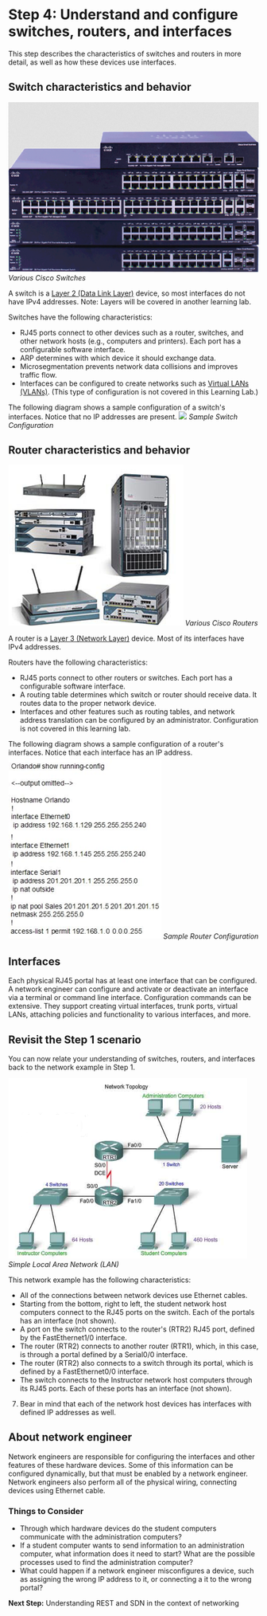 
# Step 4: Understand and configure switches, routers, and interfaces

This step describes the characteristics of switches and routers in more detail, as well as how these devices use interfaces.

## Switch characteristics and behavior

![](assets/images/switch.png)
*Various Cisco Switches*

A switch is a [Layer 2 (Data Link Layer)](https://en.wikipedia.org/wiki/Data_link_layer) device, so most interfaces do not have IPv4 addresses. Note: Layers will be covered in another learning lab.

Switches have the following characteristics:

* RJ45 ports connect to other devices such as a router, switches, and other network hosts (e.g., computers and printers). Each port has a configurable software interface.
* ARP determines with which device it should exchange data.
* Microsegmentation prevents network data collisions and improves traffic flow.
* Interfaces can be configured to create networks such as [Virtual LANs (VLANs)](https://en.wikipedia.org/wiki/Virtual_LAN). (This type of configuration is not covered in this Learning Lab.)

The following diagram shows a sample configuration of a switch's interfaces. Notice that no IP addresses are present.
![](/posts/files/networking-101-the-basics/assets/images/switch-config.png)
*Sample Switch Configuration*

## Router characteristics and behavior

![](assets/images/router.png)
*Various Cisco Routers*

A router is a [Layer 3 (Network Layer)](https://en.wikipedia.org/wiki/Network_layer) device. Most of its interfaces have IPv4 addresses.

Routers have the following characteristics:

* RJ45 ports connect to other routers or switches. Each port has a configurable software interface.
* A routing table determines which switch or router should receive data. It routes data to the proper network device.
* Interfaces and other features such as routing tables, and network address translation can be configured by an administrator. Configuration is not covered in this learning lab.

The following diagram shows a sample configuration of a router's interfaces. Notice that each interface has an IP address.
![](assets/images/router-config.png)
*Sample Router Configuration*

## Interfaces

Each physical RJ45 portal has at least one interface that can be configured. A network engineer can configure and activate or deactivate an interface via a terminal or command line interface. Configuration commands can be extensive. They support creating virtual interfaces, trunk ports, virtual LANs, attaching policies and functionality to various interfaces, and more.

## Revisit the Step 1 scenario

You can now relate your understanding of switches, routers, and interfaces back to the network example in Step 1.

![](assets/images/the-network.png)
*Simple Local Area Network (LAN)*

This network example has the following characteristics:

* All of the connections between network devices use Ethernet cables.
* Starting from the bottom, right to left, the student network host computers connect to the RJ45 ports on the switch. Each of the portals has an interface (not shown).
* A port on the switch connects to the router's (RTR2) RJ45 port, defined by the FastEthernet1/0 interface.
* The router (RTR2) connects to another router (RTR1), which, in this case, is through a portal defined by a Serial0/0 interface.
* The router (RTR2) also connects to a switch through its portal, which is defined by a FastEthernet0/0 interface.
* The switch connects to the Instructor network host computers through its RJ45 ports. Each of these ports has an interface (not shown).
7. Bear in mind that each of the network host devices has interfaces with defined IP addresses as well.

## About network engineer
Network engineers are responsible for configuring the interfaces and other features of these hardware devices. Some of this information can be configured dynamically, but that must be enabled by a network engineer. Network engineers also perform all of the physical wiring, connecting devices using Ethernet cable.

### Things to Consider
* Through which hardware devices do the student computers communicate with the administration computers?
* If a student computer wants to send information to an administration computer, what information does it need to start? What are the possible processes used to find the administration computer?
* What could happen if a network engineer misconfigures a device, such as assigning the wrong IP address to it, or connecting a it to the wrong portal?

**Next Step:**  Understanding REST and SDN in the context of networking
